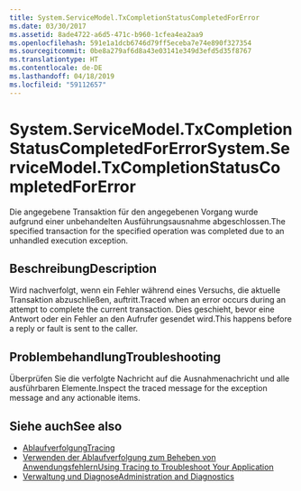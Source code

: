 ```yaml
---
title: System.ServiceModel.TxCompletionStatusCompletedForError
ms.date: 03/30/2017
ms.assetid: 8ade4722-a6d5-471c-b960-1cfea4ea2aa9
ms.openlocfilehash: 591e1a1dcb6746d79ff5eceba7e74e890f327354
ms.sourcegitcommit: 0be8a279af6d8a43e03141e349d3efd5d35f8767
ms.translationtype: HT
ms.contentlocale: de-DE
ms.lasthandoff: 04/18/2019
ms.locfileid: "59112657"
---
```

# <a name="systemservicemodeltxcompletionstatuscompletedforerror"></a><span data-ttu-id="9cb97-102">System.ServiceModel.TxCompletionStatusCompletedForError</span><span class="sxs-lookup"><span data-stu-id="9cb97-102">System.ServiceModel.TxCompletionStatusCompletedForError</span></span>
<span data-ttu-id="9cb97-103">Die angegebene Transaktion für den angegebenen Vorgang wurde aufgrund einer unbehandelten Ausführungsausnahme abgeschlossen.</span><span class="sxs-lookup"><span data-stu-id="9cb97-103">The specified transaction for the specified operation was completed due to an unhandled execution exception.</span></span>  
  
## <a name="description"></a><span data-ttu-id="9cb97-104">Beschreibung</span><span class="sxs-lookup"><span data-stu-id="9cb97-104">Description</span></span>  
 <span data-ttu-id="9cb97-105">Wird nachverfolgt, wenn ein Fehler während eines Versuchs, die aktuelle Transaktion abzuschließen, auftritt.</span><span class="sxs-lookup"><span data-stu-id="9cb97-105">Traced when an error occurs during an attempt to complete the current transaction.</span></span> <span data-ttu-id="9cb97-106">Dies geschieht, bevor eine Antwort oder ein Fehler an den Aufrufer gesendet wird.</span><span class="sxs-lookup"><span data-stu-id="9cb97-106">This happens before a reply or fault is sent to the caller.</span></span>  
  
## <a name="troubleshooting"></a><span data-ttu-id="9cb97-107">Problembehandlung</span><span class="sxs-lookup"><span data-stu-id="9cb97-107">Troubleshooting</span></span>  
 <span data-ttu-id="9cb97-108">Überprüfen Sie die verfolgte Nachricht auf die Ausnahmenachricht und alle ausführbaren Elemente.</span><span class="sxs-lookup"><span data-stu-id="9cb97-108">Inspect the traced message for the exception message and any actionable items.</span></span>  
  
## <a name="see-also"></a><span data-ttu-id="9cb97-109">Siehe auch</span><span class="sxs-lookup"><span data-stu-id="9cb97-109">See also</span></span>

- [<span data-ttu-id="9cb97-110">Ablaufverfolgung</span><span class="sxs-lookup"><span data-stu-id="9cb97-110">Tracing</span></span>](../../../../../docs/framework/wcf/diagnostics/tracing/index.md)
- [<span data-ttu-id="9cb97-111">Verwenden der Ablaufverfolgung zum Beheben von Anwendungsfehlern</span><span class="sxs-lookup"><span data-stu-id="9cb97-111">Using Tracing to Troubleshoot Your Application</span></span>](../../../../../docs/framework/wcf/diagnostics/tracing/using-tracing-to-troubleshoot-your-application.md)
- [<span data-ttu-id="9cb97-112">Verwaltung und Diagnose</span><span class="sxs-lookup"><span data-stu-id="9cb97-112">Administration and Diagnostics</span></span>](../../../../../docs/framework/wcf/diagnostics/index.md)
